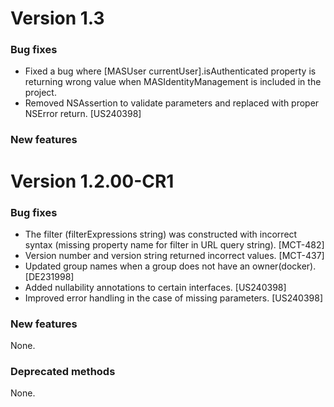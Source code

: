 # Version 1.3

### Bug fixes
- Fixed a bug where [MASUser currentUser].isAuthenticated property is returning wrong value when MASIdentityManagement is included in the project.
- Removed NSAssertion to validate parameters and replaced with proper NSError return. [US240398]

### New features


# Version 1.2.00-CR1

### Bug fixes
- The filter (filterExpressions string) was constructed with incorrect syntax (missing property name for filter in URL query string).  [MCT-482]
- Version number and version string returned incorrect values. [MCT-437]
- Updated group names when a group does not have an owner(docker). [DE231998]
- Added nullability annotations to certain interfaces. [US240398]
- Improved error handling in the case of missing parameters. [US240398]


### New features

None.

### Deprecated methods

None.



 [mag]: https://docops.ca.com/mag
 [mas.ca.com]: http://mas.ca.com/
 [docs]: http://mas.ca.com/docs/
 [blog]: http://mas.ca.com/blog/

 [releases]: ../../releases
 [contributing]: /CONTRIBUTING.md
 [license-link]: /LICENSE

